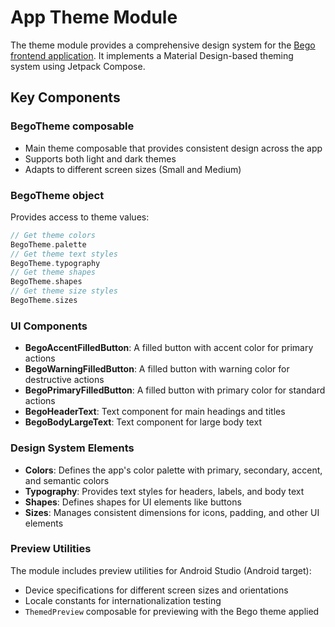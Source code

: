 # App Theme Module

The theme module provides a comprehensive design system for the [Bego frontend application](../../README.md). It implements a Material Design-based theming system using Jetpack Compose.

## Key Components

### BegoTheme composable
   - Main theme composable that provides consistent design across the app
   - Supports both light and dark themes
   - Adapts to different screen sizes (Small and Medium)

### BegoTheme object
Provides access to theme values:
```kotlin
// Get theme colors
BegoTheme.palette
// Get theme text styles
BegoTheme.typography
// Get theme shapes
BegoTheme.shapes
// Get theme size styles
BegoTheme.sizes
```

### UI Components
- **BegoAccentFilledButton**: A filled button with accent color for primary actions
- **BegoWarningFilledButton**: A filled button with warning color for destructive actions
- **BegoPrimaryFilledButton**: A filled button with primary color for standard actions
- **BegoHeaderText**: Text component for main headings and titles
- **BegoBodyLargeText**: Text component for large body text

### Design System Elements
- **Colors**: Defines the app's color palette with primary, secondary, accent, and semantic colors
- **Typography**: Provides text styles for headers, labels, and body text
- **Shapes**: Defines shapes for UI elements like buttons
- **Sizes**: Manages consistent dimensions for icons, padding, and other UI elements

### Preview Utilities
The module includes preview utilities for Android Studio (Android target):
- Device specifications for different screen sizes and orientations
- Locale constants for internationalization testing
- `ThemedPreview` composable for previewing with the Bego theme applied